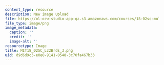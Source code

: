 ```yaml
---
content_type: resource
description: New image Upload
file: https://ol-ocw-studio-app-qa.s3.amazonaws.com/courses/18-02sc-multivariable-calculus-fall-2010/d9d6d9c3e0e8914185483c70fa467b33_MIT18_02SC_L22Brds_3.png
file_type: image/png
image_metadata:
  caption: ''
  credit: ''
  image-alt: ''
resourcetype: Image
title: MIT18_02SC_L22Brds_3.png
uid: d9d6d9c3-e0e8-9141-8548-3c70fa467b33
---
```

